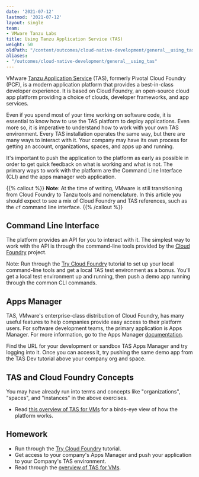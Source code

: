 ```yaml
---
date: '2021-07-12'
lastmod: '2021-07-12'
layout: single
team:
- VMware Tanzu Labs
title: Using Tanzu Application Service (TAS)
weight: 50
oldPath: "/content/outcomes/cloud-native-development/general__using_tas.md"
aliases:
- "/outcomes/cloud-native-development/general__using_tas"
---
```


VMware [Tanzu Application Service](https://tanzu.vmware.com/application-service) (TAS), formerly Pivotal Cloud Foundry (PCF), is a modern application platform that provides a best-in-class developer experience. It is based on Cloud Foundry, an open-source cloud app platform providing a choice of clouds, developer frameworks, and app services.

Even if you spend most of your time working on software code, it is essential to know how to use the TAS platform to deploy applications. Even more so, it is imperative to understand how to work with your own TAS environment. Every TAS installation operates the same way, but there are many ways to interact with it. Your company may have its own process for getting an account, organizations, spaces, and apps up and running.

It's important to push the application to the platform as early as possible in order to get quick feedback on what is working and what is not. The primary ways to work with the platform are the Command Line Interface (CLI) and the apps manager web application.

{{% callout %}}
**Note**: At the time of writing, VMware is still transitioning from Cloud Foundry to Tanzu tools and nomenclature. In this article you should expect to see a mix of Cloud Foundry and TAS references, such as the `cf` command line interface. 
{{% /callout %}}

## Command Line Interface 

The platform provides an API for you to interact with it. The simplest way to work with the API is through the command-line tools provided by the [Cloud Foundry](https://www.cloudfoundry.org/) project.

Note: Run through the [Try Cloud Foundry](https://katacoda.com/cloudfoundry-tutorials/scenarios/trycf) tutorial to set up your local command-line tools and get a local TAS test environment as a bonus. You'll get a local test environment up and running, then push a demo app running through the common CLI commands.


## Apps Manager

TAS, VMware's enterprise-class distribution of Cloud Foundry, has many useful features to help companies provide easy access to their platform users. For software development teams, the primary application is Apps Manager. For more information, go to the Apps Manager [documentation](https://docs.pivotal.io/application-service/2-11/console/dev-console.html).

Find the URL for your development or sandbox TAS Apps Manager and try logging into it. Once you can access it, try pushing the same demo app from the TAS Dev tutorial above your company org and space. 


## TAS and Cloud Foundry Concepts

You may have already run into terms and concepts like "organizations", "spaces", and "instances" in the above exercises. 

- Read [this overview of TAS for VMs](https://docs.pivotal.io/application-service/2-11/concepts/overview.html) for a birds-eye view of how the platform works.


## Homework

- Run through the [Try Cloud Foundry](https://katacoda.com/cloudfoundry-tutorials/scenarios/trycf) tutorial.
- Get access to your company's Apps Manager and push your application to your Company's TAS environment.
- Read through the [overview of TAS for VMs](https://docs.pivotal.io/application-service/2-11/concepts/overview.html).